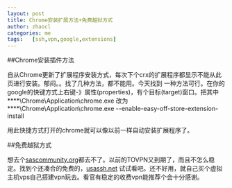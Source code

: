 ```yaml
---
layout: post
title: Chrome安装扩展方法+免费越狱方式
author: zhaocl
categories: me
tags:   [ssh,vpn,google,extensions]
---
```


##Chrome安装插件方法

自从Chrome更新了扩展程序安装方式，每次下个crx的扩展程序都显示不能从此页进行安装。郁闷。。找了几种方法，都不能用。今天找到
一种方法可行。在你的google的快键方式上右键-》属性(properties)，有个目标(target)窗口。把其中
    ****\Chrome\Application\chrome.exe
改为
    ****\Chrome\Application\chrome.exe --enable-easy-off-store-extension-install

用此快捷方式打开的chrome就可以像以前一样自动安装扩展程序了。

##免费越狱方式

想去个[sascommunity.org](sascommunity.org)都去不了。以前的TOVPN又到期了，而且不怎么稳定。找到个还凑合的免费的，[usassh.net](usassh.net)
试试看吧。还不好用，就自己买个虚拟主机vps自己搭建vpn玩去。看官有稳定的收费vpn能推荐个会十分感谢。
